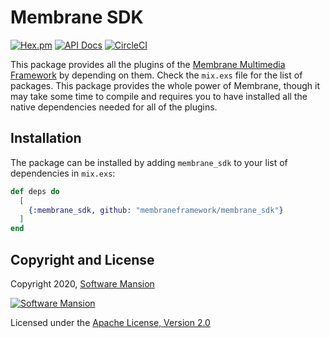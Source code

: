 # Membrane SDK

[![Hex.pm](https://img.shields.io/hexpm/v/membrane_sdk.svg)](https://hex.pm/packages/membrane_sdk)
[![API Docs](https://img.shields.io/badge/api-docs-yellow.svg?style=flat)](https://hexdocs.pm/membrane_sdk)
[![CircleCI](https://circleci.com/gh/membraneframework/membrane_sdk.svg?style=svg)](https://circleci.com/gh/membraneframework/membrane_sdk)

This package provides all the plugins of the [Membrane Multimedia Framework](https://membraneframework.org) by depending on them. Check the `mix.exs` file for the list of packages. This package provides the whole power of Membrane, though it may take some time to compile and requires you to have installed all the native dependencies needed for all of the plugins.

## Installation

The package can be installed by adding `membrane_sdk` to your list of dependencies in `mix.exs`:

```elixir
def deps do
  [
    {:membrane_sdk, github: "membraneframework/membrane_sdk"}
  ]
end
```


## Copyright and License

Copyright 2020, [Software Mansion](https://swmansion.com/?utm_source=git&utm_medium=readme&utm_campaign=membrane_sdk)

[![Software Mansion](https://logo.swmansion.com/logo?color=white&variant=desktop&width=200&tag=membrane-github)](https://swmansion.com/?utm_source=git&utm_medium=readme&utm_campaign=membrane_sdk)

Licensed under the [Apache License, Version 2.0](LICENSE)
